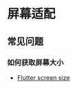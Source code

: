 # 屏幕适配

## 常见问题

### 如何获取屏幕大小

- [Flutter screen size](https://stackoverflow.com/questions/49553402/flutter-screen-size)
